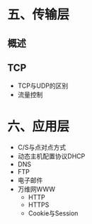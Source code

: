 
# 五、传输层

## 概述

## TCP

- TCP与UDP的区别
- 流量控制
# 六、应用层

- C/S与点对点方式
- 动态主机配置协议DHCP
- DNS
- FTP
- 电子邮件
- 万维网WWW
  - HTTP
  - HTTPS
  -  Cookie与Session